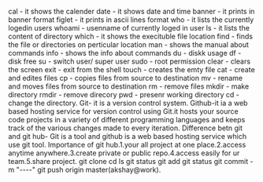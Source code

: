 cal - it shows the calender
date - it shows date and time
banner - it prints in banner format 
figlet - it prints in ascii lines format
who - it lists the currently logedin users
whoami - usenname of currently loged in user 
ls - it lists the content of directory
which - it shows the execituble file location
find - finds the file or directories on perticular location
man - shows the manual about commands 
info - shows the info about commands 
du - diskk usage 
df - disk free 
su - switch user/ super user 
sudo - root permission 
clear - clears the screen 
exit - exit from the shell
touch - creates the emty file 
cat - create and edites files 
cp - copies files from source to destination
mv - rename and moves files from source to destination
rm - remove files
mkdir - make directory
rmdir - remove direcory
pwd - presenr working directory 
cd - change the directory.
Git- it is a version control system.
Github-it ia a web based hosting service for version control using Git.it hosts your source code projects in a variety of different programming languages and keeps track of the various changes made to every iteration.
Difference betn git and git hub- Git is a tool and github is a web based hosting service which use git tool.
Importance of git hub.1.your all project at one place.2.access anytime anywhere.3.create private or public repo.4.access easily for ur team.5.share project.
git clone
cd
ls
git status 
git add
git status
git commit -m "----" 
git push origin master(akshay@work).

                                                                                                                                                                                                                                                     
